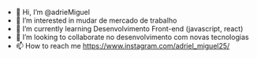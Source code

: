 - 👋 Hi, I’m @adrieMiguel
- 👀 I’m interested in mudar de mercado de trabalho
- 🌱 I’m currently learning Desenvolvimento Front-end (javascript, react)
- 💞️ I’m looking to collaborate no desenvolvimento com novas tecnologias
- 📫 How to reach me  https://www.instagram.com/adriel_miguel25/

<!---
adriel12321/adriel12321 is a ✨ special ✨ repository because its `README.md` (this file) appears on your GitHub profile.
You can click the Preview link to take a look at your changes.
--->
